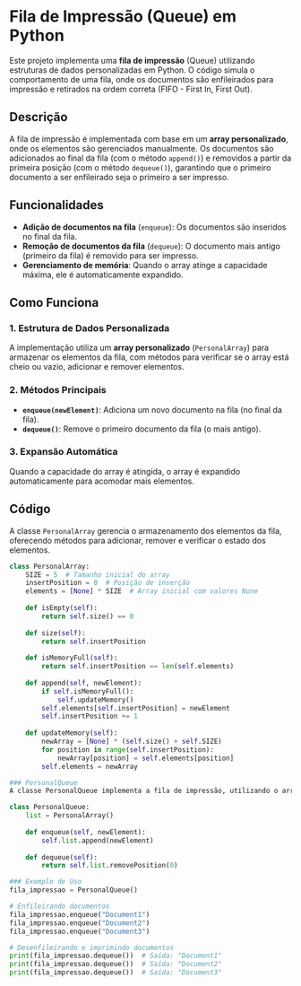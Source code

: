 # Fila de Impressão (Queue) em Python

Este projeto implementa uma **fila de impressão** (Queue) utilizando estruturas de dados personalizadas em Python. O código simula o comportamento de uma fila, onde os documentos são enfileirados para impressão e retirados na ordem correta (FIFO - First In, First Out).

## Descrição

A fila de impressão é implementada com base em um **array personalizado**, onde os elementos são gerenciados manualmente. Os documentos são adicionados ao final da fila (com o método `append()`) e removidos a partir da primeira posição (com o método `dequeue()`), garantindo que o primeiro documento a ser enfileirado seja o primeiro a ser impresso.

## Funcionalidades

- **Adição de documentos na fila** (`enqueue`): Os documentos são inseridos no final da fila.
- **Remoção de documentos da fila** (`dequeue`): O documento mais antigo (primeiro da fila) é removido para ser impresso.
- **Gerenciamento de memória**: Quando o array atinge a capacidade máxima, ele é automaticamente expandido.

## Como Funciona

### 1. Estrutura de Dados Personalizada
A implementação utiliza um **array personalizado** (`PersonalArray`) para armazenar os elementos da fila, com métodos para verificar se o array está cheio ou vazio, adicionar e remover elementos.

### 2. Métodos Principais
- **`enqueue(newElement)`**: Adiciona um novo documento na fila (no final da fila).
- **`dequeue()`**: Remove o primeiro documento da fila (o mais antigo).

### 3. Expansão Automática
Quando a capacidade do array é atingida, o array é expandido automaticamente para acomodar mais elementos.

## Código

A classe `PersonalArray` gerencia o armazenamento dos elementos da fila, oferecendo métodos para adicionar, remover e verificar o estado dos elementos.

```python
class PersonalArray:
    SIZE = 5  # Tamanho inicial do array
    insertPosition = 0  # Posição de inserção
    elements = [None] * SIZE  # Array inicial com valores None
    
    def isEmpty(self):
        return self.size() == 0
    
    def size(self):
        return self.insertPosition
    
    def isMemoryFull(self):
        return self.insertPosition == len(self.elements)
    
    def append(self, newElement):
        if self.isMemoryFull():
            self.updateMemory()
        self.elements[self.insertPosition] = newElement
        self.insertPosition += 1
    
    def updateMemory(self):
        newArray = [None] * (self.size() + self.SIZE)
        for position in range(self.insertPosition):
            newArray[position] = self.elements[position]
        self.elements = newArray

### PersonalQueue
A classe PersonalQueue implementa a fila de impressão, utilizando o array personalizado para gerenciar os documentos na fila.

class PersonalQueue:
    list = PersonalArray()
    
    def enqueue(self, newElement):
        self.list.append(newElement)
    
    def dequeue(self):
        return self.list.removePosition(0)

### Exemplo de Uso
fila_impressao = PersonalQueue()

# Enfileirando documentos
fila_impressao.enqueue("Document1")
fila_impressao.enqueue("Document2")
fila_impressao.enqueue("Document3")

# Desenfileirando e imprimindo documentos
print(fila_impressao.dequeue())  # Saída: "Document1"
print(fila_impressao.dequeue())  # Saída: "Document2"
print(fila_impressao.dequeue())  # Saída: "Document3"
